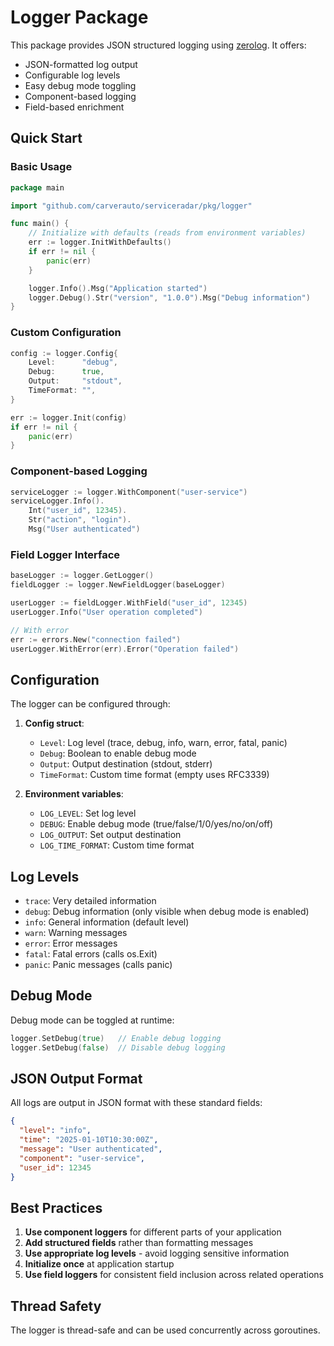 # Logger Package

This package provides JSON structured logging using [zerolog](https://github.com/rs/zerolog). It offers:

- JSON-formatted log output
- Configurable log levels
- Easy debug mode toggling
- Component-based logging
- Field-based enrichment

## Quick Start

### Basic Usage

```go
package main

import "github.com/carverauto/serviceradar/pkg/logger"

func main() {
    // Initialize with defaults (reads from environment variables)
    err := logger.InitWithDefaults()
    if err != nil {
        panic(err)
    }

    logger.Info().Msg("Application started")
    logger.Debug().Str("version", "1.0.0").Msg("Debug information")
}
```

### Custom Configuration

```go
config := logger.Config{
    Level:      "debug",
    Debug:      true,
    Output:     "stdout",
    TimeFormat: "",
}

err := logger.Init(config)
if err != nil {
    panic(err)
}
```

### Component-based Logging

```go
serviceLogger := logger.WithComponent("user-service")
serviceLogger.Info().
    Int("user_id", 12345).
    Str("action", "login").
    Msg("User authenticated")
```

### Field Logger Interface

```go
baseLogger := logger.GetLogger()
fieldLogger := logger.NewFieldLogger(baseLogger)

userLogger := fieldLogger.WithField("user_id", 12345)
userLogger.Info("User operation completed")

// With error
err := errors.New("connection failed")
userLogger.WithError(err).Error("Operation failed")
```

## Configuration

The logger can be configured through:

1. **Config struct**:
   - `Level`: Log level (trace, debug, info, warn, error, fatal, panic)
   - `Debug`: Boolean to enable debug mode
   - `Output`: Output destination (stdout, stderr)
   - `TimeFormat`: Custom time format (empty uses RFC3339)

2. **Environment variables**:
   - `LOG_LEVEL`: Set log level
   - `DEBUG`: Enable debug mode (true/false/1/0/yes/no/on/off)
   - `LOG_OUTPUT`: Set output destination
   - `LOG_TIME_FORMAT`: Custom time format

## Log Levels

- `trace`: Very detailed information
- `debug`: Debug information (only visible when debug mode is enabled)
- `info`: General information (default level)
- `warn`: Warning messages
- `error`: Error messages
- `fatal`: Fatal errors (calls os.Exit)
- `panic`: Panic messages (calls panic)

## Debug Mode

Debug mode can be toggled at runtime:

```go
logger.SetDebug(true)   // Enable debug logging
logger.SetDebug(false)  // Disable debug logging
```

## JSON Output Format

All logs are output in JSON format with these standard fields:

```json
{
  "level": "info",
  "time": "2025-01-10T10:30:00Z",
  "message": "User authenticated",
  "component": "user-service",
  "user_id": 12345
}
```

## Best Practices

1. **Use component loggers** for different parts of your application
2. **Add structured fields** rather than formatting messages
3. **Use appropriate log levels** - avoid logging sensitive information
4. **Initialize once** at application startup
5. **Use field loggers** for consistent field inclusion across related operations

## Thread Safety

The logger is thread-safe and can be used concurrently across goroutines.